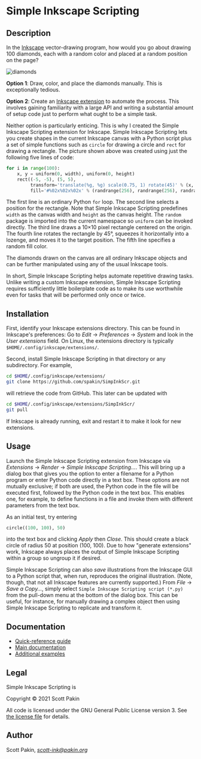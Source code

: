Simple Inkscape Scripting
=========================

Description
-----------

In the [Inkscape](https://inkscape.org/) vector-drawing program, how would you go about drawing 100 diamonds, each with a random color and placed at a random position on the page?

![diamonds](https://user-images.githubusercontent.com/650041/134632937-bd3c2d21-04d0-47b9-a61b-170de129022c.png)

**Option 1**: Draw, color, and place the diamonds manually.  This is exceptionally tedious.

**Option 2**: Create an [Inkscape extension](https://inkscape-extensions-guide.readthedocs.io/) to automate the process.  This involves gaining familiarity with a large API and writing a substantial amount of setup code just to perform what ought to be a simple task.

Neither option is particularly enticing.  This is why I created the Simple Inkscape Scripting extension for Inkscape.  Simple Inkscape Scripting lets you create shapes in the current Inkscape canvas with a Python script plus a set of simple functions such as `circle` for drawing a circle and `rect` for drawing a rectangle.  The picture shown above was created using just the following five lines of code:
```Python
for i in range(100):
    x, y = uniform(0, width), uniform(0, height)
    rect((-5, -5), (5, 5),
         transform='translate(%g, %g) scale(0.75, 1) rotate(45)' % (x, y),
         fill='#%02x%02x%02x' % (randrange(256), randrange(256), randrange(256)))
```

The first line is an ordinary Python `for` loop.  The second line selects a position for the rectangle.  Note that Simple Inkscape Scripting predefines `width` as the canvas width and `height` as the canvas height.  The `random` package is imported into the current namespace so `uniform` can be invoked directly.  The third line draws a 10×10 pixel rectangle centered on the origin.  The fourth line rotates the rectangle by 45°, squeezes it horizontally into a lozenge, and moves it to the target position.  The fifth line specifies a random fill color.

The diamonds drawn on the canvas are all ordinary Inkscape objects and can be further manipulated using any of the usual Inkscape tools.

In short, Simple Inkscape Scripting helps automate repetitive drawing tasks.  Unlike writing a custom Inkscape extension, Simple Inkscape Scripting requires sufficiently little boilerplate code as to make its use worthwhile even for tasks that will be performed only once or twice.

Installation
------------

First, identify your Inkscape extensions directory.  This can be found in  Inkscape's preferences: Go to *Edit* → *Preferences* → *System* and look in the *User extensions* field.  On Linux, the extensions directory is typically `$HOME/.config/inkscape/extensions/`.

Second, install Simple Inkscape Scripting in that directory or any subdirectory.  For example,
```bash
cd $HOME/.config/inkscape/extensions/
git clone https://github.com/spakin/SimpInkScr.git
```
will retrieve the code from GitHub.  This later can be updated with
```bash
cd $HOME/.config/inkscape/extensions/SimpInkScr/
git pull
```

If Inkscape is already running, exit and restart it to make it look for new extensions.

Usage
-----

Launch the Simple Inkscape Scripting extension from Inkscape via *Extensions* → *Render* → *Simple Inkscape Scripting…*.  This will bring up a dialog box that gives you the option to enter a filename for a Python program or enter Python code directly in a text box.  These options are not mutually exclusive; if both are used, the Python code in the file will be executed first, followed by the Python code in the text box.  This enables one, for example, to define functions in a file and invoke them with different parameters from the text box.

As an initial test, try entering
```Python
circle((100, 100), 50)
```
into the text box and clicking *Apply* then *Close*.  This should create a black circle of radius 50 at position (100, 100).  Due to how "generate extensions" work, Inkscape always places the output of Simple Inkscape Scripting within a group so ungroup it if desired.

Simple Inkscape Scripting can also *save* illustrations from the Inkscape GUI to a Python script that, when run, reproduces the original illustration.  (Note, though, that not all Inkscape features are currently supported.)  From *File* → *Save a Copy…*, simply select `Simple Inkscape Scripting script (*.py)` from the pull-down menu at the bottom of the dialog box.  This can be useful, for instance, for manually drawing a complex object then using Simple Inkscape Scripting to replicate and transform it.

Documentation
-------------

* [Quick-reference guide](https://github.com/spakin/SimpInkScr/wiki/Quick-reference)
* [Main documentation](https://github.com/spakin/SimpInkScr/wiki)
* [Additional examples](examples/)

Legal
-----

Simple Inkscape Scripting is

Copyright © 2021 Scott Pakin

All code is licensed under the GNU General Public License version 3.  See [the license file](LICENSE) for details.

Author
------

Scott Pakin, *scott-ink@pakin.org*
